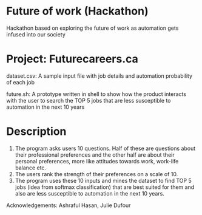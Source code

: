 # Future of work (Hackathon)
Hackathon based on exploring the future of work as automation gets infused into our society

# Project: Futurecareers.ca
dataset.csv: A sample input file with job details and automation probability of each job

future.sh: A prototype written in shell to show how the product interacts with the user to search the TOP 5 jobs that are less susceptible to automation in the next 10 years

# Description
1.  The program asks users 10 questions. Half of these are questions about their professional preferences and the other half are about their personal preferences, more like attitudes towards work, work-life balance etc.
2.  The users rank the strength of their preferences on a scale of 10.
3.  The program uses these 10 inputs and mines the dataset to find TOP 5 jobs (idea from softmax classification) that are best suited for them and also are less susceptible to automation in the next 10 years.

Acknowledgements: Ashraful Hasan, Julie Dufour
